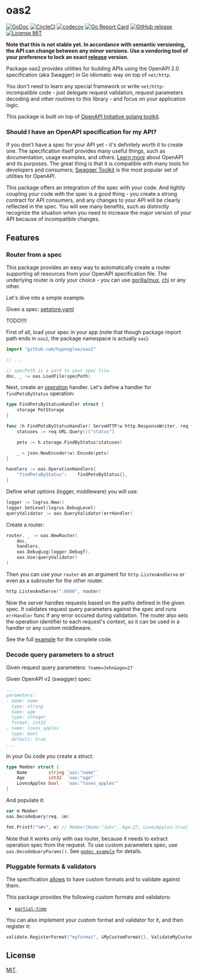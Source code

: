 # oas2

[![GoDoc](https://godoc.org/github.com/hypnoglow/oas2?status.svg)](https://godoc.org/github.com/hypnoglow/oas2)
[![CircleCI](https://circleci.com/gh/hypnoglow/oas2.svg?style=shield)](https://circleci.com/gh/hypnoglow/oas2)
[![codecov](https://codecov.io/gh/hypnoglow/oas2/branch/master/graph/badge.svg)](https://codecov.io/gh/hypnoglow/oas2)
[![Go Report Card](https://goreportcard.com/badge/github.com/hypnoglow/oas2)](https://goreportcard.com/report/github.com/hypnoglow/oas2)
[![GitHub release](https://img.shields.io/github/tag/hypnoglow/oas2.svg)](https://github.com/hypnoglow/oas2/releases)
[![License MIT](https://img.shields.io/badge/license-MIT-blue.svg?style=flat)](LICENSE)

**Note that this is not stable yet. In accordance with semantic versioning, the API can change between any minor versions. Use a vendoring tool of your
preference to lock an exact [release](https://github.com/hypnoglow/oas2/releases) version.**

Package oas2 provides utilities for building APIs using the OpenAPI 2.0 
specification (aka Swagger) in Go idiomatic way on top of `net/http`.

You don't need to learn any special framework or write `net/http`-incompatible
code - just delegate request validation, request parameters decoding
and other routines to this library - and focus on your application logic.

This package is built on top of [OpenAPI Initiative golang toolkit](https://github.com/go-openapi).

### Should I have an OpenAPI specification for my API?

If you don't have a spec for your API yet - it's definitely worth it to create 
one. The specification itself provides many useful things, such as documentation,
usage examples, and others. [Learn more](https://www.openapis.org/) about OpenAPI
and its purposes. The great thing is that it is compatible with many tools for 
developers and consumers; [Swagger Toolkit](https://swagger.io/) is the most popular
set of utilities for OpenAPI.

This package offers an integration of the spec with your code. And tightly 
coupling your code with the spec is a good thing - you create a strong contract
for API consumers, and any changes to your API will be clearly reflected in the 
spec. You will see many benefits, such as distinctly recognize the situation when
you need to increase the major version of your API because of incompatible changes.

## Features

### Router from a spec

This package provides an easy way to automatically create a router supporting
all resources from your OpenAPI specification file. The underlying router is only
your choice - you can use [gorilla/mux](https://github.com/gorilla/mux), [chi](https://github.com/go-chi/chi)
or any other.

Let's dive into a simple example.

Given a spec: [petstore.yaml](_examples/petstore.yaml)

TODO!!!!

First of all, load your spec in your app (note that though package import path ends in `oas2`, the package namespace is actually `oas`):

```go
import "github.com/hypnoglow/oas2"

// ...

// specPath is a path to your spec file.
doc, _ := oas.LoadFile(specPath)
```

Next, create an [operation](https://github.com/OAI/OpenAPI-Specification/blob/master/versions/2.0.md#operationObject) handler. 
Let's define a handler for `findPetsByStatus` operation:

```go
type FindPetsByStatusHandler struct {
	storage PetStorage
}

func (h FindPetsByStatusHandler) ServeHTTP(w http.ResponseWriter, req *http.Request) {
	statuses := req.URL.Query()["status"]

	pets := h.storage.FindByStatus(statuses)

	_ = json.NewEncoder(w).Encode(pets)
}
```

```go
handlers := oas.OperationHandlers{
    "findPetsByStatus":    findPetsByStatus{},
}
```

Define what options (logger, middleware) you will use:

```go
logger := logrus.New()
logger.SetLevel(logrus.DebugLevel)
queryValidator := oas.QueryValidator(errHandler)
```

Create a router:

```go
router, _ := oas.NewRouter(
    doc, 
    handlers, 
    oas.DebugLog(logger.Debugf), 
    oas.Use(queryValidator)
)
```

Then you can use your `router` as an argument for `http.ListenAndServe` 
or even as a subrouter for the other router.

```go
http.ListenAndServe(":8080", router)
``` 

Now the server handles requests based on the paths defined in the given spec.
It validates request query parameters against the spec and runs `errHandler` 
func if any error occured during validation. The router also sets the operation
identifier to each request's context, so it can be used in a handler or any custom
middleware.

See the full [example](_examples/router/main.go) for the complete code.

### Decode query parameters to a struct

Given request query parameters: `?name=John&age=27`

Given OpenAPI v2 (swagger) spec:

```yaml
...
parameters:
- name: name
  type: string
- name: age
  type: integer
  format: int32
- name: loves_apples
  type: bool
  default: true
...
```

In your Go code you create a struct:

```go
type Member struct {
	Name        string `oas:"name"`
	Age         int32  `oas:"age"`
	LovesApples bool   `oas:"loves_apples"`
}
```

And populate it:

```go
var m Member 
oas.DecodeQuery(req, &m)

fmt.Printf("%#v", m) // Member{Name:"John", Age:27, LovesApples:true}
```

Note that it works only with oas router, because it needs to extract operation
spec from the request. To use custom parameters spec, use `oas.DecodeQueryParams()`.
See [`godoc example`](https://godoc.org/github.com/hypnoglow/oas2#example-DecodeQueryParams) for details.

### Pluggable formats & validators

The specification [allows](https://github.com/OAI/OpenAPI-Specification/blob/master/versions/2.0.md#data-types) to have custom formats and to validate against them.

This package provides the following custom formats and validators:
- [`partial-time`](formats/partial_time.go)

You can also implement your custom format and validator for it, and then register it:
```go
validate.RegisterFormat("myformat", &MyCustomFormat{}, ValidateMyCustomFormat)
```

## License

[MIT](https://github.com/hypnoglow/oas2/blob/master/LICENSE).
